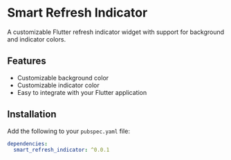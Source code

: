 # Smart Refresh Indicator

A customizable Flutter refresh indicator widget with support for background and indicator colors.

## Features

- Customizable background color
- Customizable indicator color
- Easy to integrate with your Flutter application

## Installation

Add the following to your `pubspec.yaml` file:

```yaml
dependencies:
  smart_refresh_indicator: ^0.0.1
```
